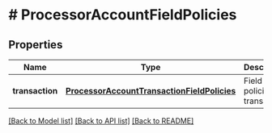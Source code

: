 # # ProcessorAccountFieldPolicies

## Properties

Name | Type | Description | Notes
------------ | ------------- | ------------- | -------------
**transaction** | [**ProcessorAccountTransactionFieldPolicies**](ProcessorAccountTransactionFieldPolicies.md) | Field policies for transaction | [optional]

[[Back to Model list]](../../README.md#models) [[Back to API list]](../../README.md#endpoints) [[Back to README]](../../README.md)
